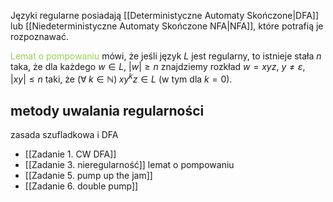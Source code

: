 Języki regularne posiadają [[Deterministyczne Automaty Skończone|DFA]] lub [[Niedeterministyczne Automaty Skończone NFA|NFA]], które potrafią je rozpoznawać.

<span style="color:rgb(146, 208, 80)">Lemat o pompowaniu</span> mówi, że jeśli język $L$ jest regularny, to istnieje stała $n$ taka, że dla każdego $w\in L$, $|w|\geq n$  znajdziemy rozkład $w=xyz$, $y\neq\varepsilon$, $|xy|\leq n$ taki, że $(\forall\;k\in \mathbb{N})\;xy^kz\in L$ (w tym dla $k=0$).
## metody uwalania regularności

zasada szufladkowa i DFA 
- [[Zadanie 1. CW DFA]]
- [[Zadanie 3. nieregularność]]
lemat o pompowaniu
- [[Zadanie 5. pump up the jam]]
- [[Zadanie 6. double pump]]
